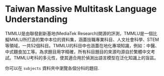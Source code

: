 # Taiwan Massive Multitask Language Understanding

TMMLU是由聯發創新基地(MediaTek Research)開源的評測，TMMLU是一個比擬MMLU所打造的繁中本位的資料集，涵蓋技職專業科目、人文社會科學、STEM等領域，一共52個科目。TMMLU的科目中也涵蓋在地化專項知識，例如：中醫、中式麵食加工等。為求題目用字精確，所有科目題目的來源均源自於繁體中文考試。TMMLU考科的多元性，使其適合用於偵測出語言模型在泛化知識上的盲區。

你可以在 `subjects` 資料夾中瀏覽各個分科的題目.
